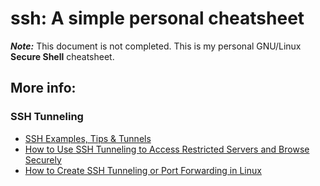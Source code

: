 # ssh: A simple personal cheatsheet

_**Note:**_ This document is not completed.
This is my personal GNU/Linux **Secure Shell** cheatsheet.

## More info:
### SSH Tunneling
* [SSH Examples, Tips & Tunnels](https://hackertarget.com/ssh-examples-tunnels/)
* [How to Use SSH Tunneling to Access Restricted Servers and Browse Securely](https://www.tecmint.com/create-ssh-tunneling-port-forwarding-in-linux/)
* [How to Create SSH Tunneling or Port Forwarding in Linux](https://www.tecmint.com/create-ssh-tunneling-port-forwarding-in-linux/)
